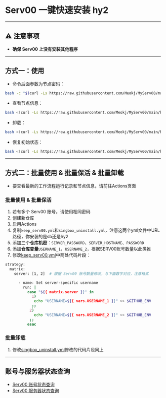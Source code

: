 # Serv00 一键快速安装 hy2

---

## ⚠️ 注意事项
- **确保 Serv00 上没有安装其他程序**

---

## 方式一：使用

- 命令后面参数为节点密码：

```bash
bash -c "$(curl -Ls https://raw.githubusercontent.com/Meokj/MyServ00/main/hy2/singbox_install.sh)" -- xxxx
```

- 查看节点信息：

```bash
bash <(curl -Ls https://raw.githubusercontent.com/Meokj/MyServ00/main/hy2/node_info.sh)
```

- 卸载：

```bash
bash <(curl -Ls https://raw.githubusercontent.com/Meokj/MyServ00/main/hy2/singbox_uninstall.sh)
```

- 恢复初始状态：

```bash
bash <(curl -Ls https://raw.githubusercontent.com/Meokj/MyServ00/main/hy2/init_serv00.sh)
```

---

## 方式二：批量使用 & 批量保活 & 批量卸载

- 要查看最新的工作流程运行记录和节点信息，请前往Actions页面

### 批量使用 & 批量保活  

1. 若有多个 Serv00 账号，请使用相同密码  
2. 创建新仓库
3. 启用Actions
4. 复制`keep_serv00.yml`和`singbox_uninstall.yml`，注意这两个yml文件中URL路径，你安装的是sb还是hy2
6. 添加三个**仓库机密**：`SERVER_PASSWORD`、`SERVER_HOSTNAME`、`PASSWORD`
7. 添加**仓库变量**`USERNAME_1`，`USERNAME_2`，根据SERV00账号数量以此类推
8. 修改[keep_serv00.yml](.github/workflows/keep_serv00.yml)中两处代码片段：

```bash
strategy:
  matrix:
    server: [1, 2]  # 根据 Serv00 账号数量修改，与下面数字对应，注意格式
```

```bash
      - name: Set server-specific username
        run: |
          case "${{ matrix.server }}" in
            1)
             echo "USERNAME=${{ vars.USERNAME_1 }}" >> $GITHUB_ENV
            ;;
           2)
             echo "USERNAME=${{ vars.USERNAME_2 }}" >> $GITHUB_ENV
           ;;
          esac
```

### 批量卸载

1. 修改[singbox_uninstall.yml](.github/workflows/singbox_uninstall.yml)修改的代码片段同上

---

## 账号与服务器状态查询

- [Serv00 账号状态查询](https://ac.fkj.pp.ua)  
- [Serv00 服务器状态查询](https://status.eooce.com)

